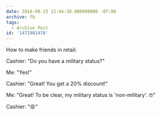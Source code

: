 ```yaml
---
date: 2016-08-23 12:44:38.000000000 -07:00
archive: fb
tags: 
  - Archive Post
id: '1471981478'
---
```


How to make friends in retail:

Cashier: "Do you have a military status?"

Me: "Yes!"

Cashier: "Great! You get a 20% discount!"

Me: "Great! To be clear, my military status is 'non-military'. 🤓"

Cashier: "😡"
